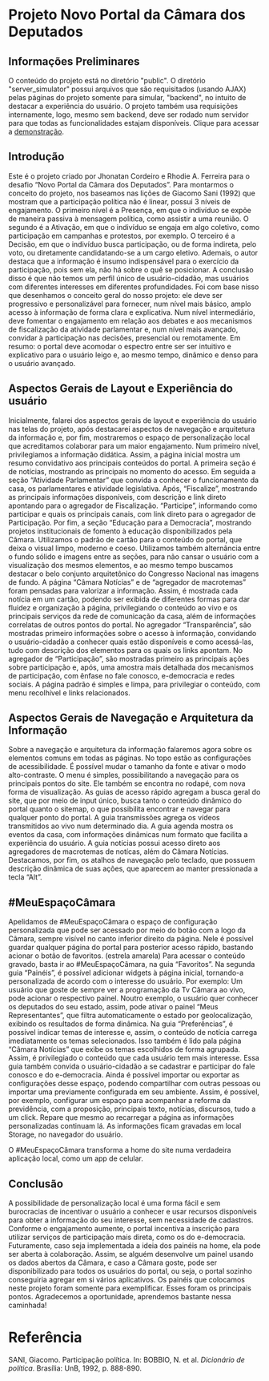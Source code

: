 # Projeto Novo Portal da Câmara dos Deputados

## Informações Preliminares
O conteúdo do projeto está no diretório "public". O diretório "server_simulator" possui arquivos que são requisitados (usando AJAX) pelas páginas do projeto somente para simular, "backend", no intuito de destacar a experiência do usuário.
O projeto também usa requisições internamente, logo, mesmo sem backend, deve ser rodado num servidor para que todas as funcionalidades estajam disponíveis. 
Clique para acessar a [demonstração](https://rhodief.github.io/projeto-camara/public/).

## Introdução
Este é o projeto criado por Jhonatan Cordeiro e Rhodie A. Ferreira para o desafio “Novo Portal da Câmara dos Deputados”.
Para montarmos o conceito do projeto, nos baseamos nas lições de Giacomo Sani (1992) que mostram que a participação política não é linear, possui 3 níveis de engajamento.
O primeiro nível é a Presença, em que o indivíduo se expõe de maneira passiva à mensagem política, como assistir a uma reunião.
O segundo é a Ativação, em que o indivíduo se engaja em algo coletivo, como participação em campanhas e protestos, por exemplo.
O terceiro é a Decisão, em que o indivíduo busca participação, ou de forma indireta, pelo voto, ou diretamente candidatando-se a um cargo eletivo.
Ademais, o autor destaca que a informação é insumo indispensável para o exercício da participação, pois sem ela, não há sobre o quê se posicionar.
A conclusão disso é que não temos um  perfil único de usuário-cidadão, mas usuários com diferentes interesses em diferentes profundidades.
Foi com base nisso que desenhamos o conceito geral do nosso projeto: ele deve ser progressivo e personalizável para fornecer, num nível mais básico, amplo acesso à informação de forma clara e explicativa. Num nível intermediário, deve fomentar o engajamento em relação aos debates e aos mecanismos de fiscalização da atividade parlamentar e, num nível mais avançado, convidar à participação nas decisões, presencial ou remotamente. 
Em resumo: o portal deve acomodar o espectro entre ser ser intuitivo e explicativo para o usuário leigo e, ao mesmo tempo, dinâmico e denso para o usuário avançado.

## Aspectos Gerais de Layout e Experiência do usuário
Inicialmente, falarei dos aspectos gerais de layout e experiência do usuário nas telas do projeto, após destacarei aspectos de navegação e arquitetura da informação e, por fim, mostraremos o espaço de personalização local que acreditamos colaborar para um maior engajamento.
Num primeiro nível, privilegiamos a informação didática. Assim, a página inicial mostra um resumo convidativo aos principais conteúdos do portal.
A primeira seção é de notícias, mostrando as principais no momento do acesso. 
Em seguida a seção “Atividade Parlamentar” que convida a conhecer o funcionamento da casa, os parlamentares e atividade legislativa.
Após, “Fiscalize”, mostrando as principais informações disponíveis, com descrição e link direto apontando para o agregador de Fiscalização.
“Participe”, informando como participar e quais os principais canais, com link direto para o agregador de Participação.
Por fim, a seção “Educação para a Democracia”, mostrando projetos institucionais de fomento à educação disponibilizados pela Câmara.
Utilizamos o padrão de cartão para o conteúdo do portal, que deixa o visual limpo, moderno e coeso. Utilizamos também alternância entre o fundo sólido e imagens entre as seções, para não cansar o usuário com a visualização dos mesmos elementos,  e ao mesmo tempo buscamos destacar o belo conjunto arquitetônico do Congresso Nacional nas imagens de fundo.
A página “Câmara Notícias” e de “agregador de macrotemas” foram pensadas para valorizar a informação. Assim, é mostrada cada notícia em um cartão, podendo ser exibida de diferentes formas para dar fluidez e organização à página, privilegiando o conteúdo ao vivo e os principais serviços da rede de comunicação da casa, além de informações correlatas de outros pontos do portal.
No agregador “Transparência”, são mostradas primeiro informações sobre o acesso à informação, convidando o usuário-cidadão a conhecer quais estão disponíveis e como acessá-las, tudo com descrição dos elementos para os quais os links apontam.
No agregador de “Participação”, são mostradas primeiro as principais ações sobre participação e, após, uma amostra mais detalhada dos mecanismos de participação, com ênfase no fale conosco, e-democracia e redes sociais.
A página padrão é simples e limpa, para privilegiar o conteúdo, com menu recolhível e links relacionados.

## Aspectos Gerais de Navegação e Arquitetura da Informação
Sobre a navegação e arquitetura da informação falaremos agora sobre os elementos comuns em todas as páginas.
No topo estão as configurações de acessibilidade. É possível mudar o tamanho da fonte e ativar o modo alto-contraste.
O menu é simples, possibilitando a navegação para os principais pontos do site. Ele também se encontra no rodapé, com nova forma de visualização.
As guias de acesso rápido agregam a busca geral do site, que por meio de input único, busca tanto o conteúdo dinâmico do portal quanto o sitemap, o que possibilita encontrar e navegar para qualquer ponto do portal.
A guia transmissões agrega os vídeos transmitidos ao vivo num determinado dia.
A guia agenda mostra os eventos da casa, com informações dinâmicas num formato  que facilita a experiência do usuário.
A guia notícias possui acesso direto aos agregadores de macrotemas de notícas, além do Câmara Notícias.
Destacamos, por fim, os atalhos de navegação pelo teclado, que possuem descrição dinâmica de suas ações, que aparecem ao manter pressionada a tecla “Alt”.

## \#MeuEspaçoCâmara
Apelidamos de \#MeuEspaçoCâmara o espaço de configuração personalizada que pode ser acessado por meio do botão com a logo da Câmara, sempre visível no canto inferior direito da página.
Nele é possível guardar qualquer página do portal para posterior acesso rápido, bastando acionar o botão de favoritos. (estrela amarela)
Para acessar o conteúdo gravado, basta ir ao  \#MeuEspaçoCâmara, na guia “Favoritos”. 
Na segunda guia “Painéis”, é possível adicionar widgets à página inicial, tornando-a personalizada de acordo com o interesse do usuário. Por exemplo: Um usuário que goste de sempre ver a programação da Tv Câmara ao vivo, pode acionar o respectivo painel.
Noutro exemplo, o usuário quer conhecer os deputados do seu estado, assim, pode ativar o painel “Meus Representantes”, que filtra automaticamente o estado por geolocalização, exibindo os resultados de forma dinâmica.
Na guia “Preferências”, é possível indicar temas de interesse e, assim, o conteúdo de notícia carrega imediatamente os temas selecionados.
Isso também é lido pala página “Câmara Notícias” que exibe os temas escolhidos de forma agrupada. Assim, é privilegiado o conteúdo que cada usuário tem mais interesse.
Essa guia também convida o usuário-cidadão a se cadastrar e participar do fale conosco e do e-democracia.
Ainda é possível importar ou exportar as configurações desse espaço, podendo compartilhar com outras pessoas ou importar uma previamente configurada em seu ambiente. Assim, é possível, por exemplo, configurar um espaço para acompanhar a reforma da previdência, com a proposição, principais texto, notícias, discursos, tudo a um click.
Repare que mesmo ao recarregar a página as informações personalizadas continuam lá. As informações ficam gravadas em local Storage, no navegador do usuário. 

O \#MeuEspaçoCâmara transforma a home do site numa verdadeira aplicação local, como um app de celular.

## Conclusão
A possibilidade de personalização local é uma forma fácil e sem burocracias de incentivar o usuário a conhecer e usar recursos disponíveis para obter a informação do seu interesse, sem necessidade de cadastros.
Conforme o engajamento aumente, o portal incentiva a inscrição para utilizar serviços de participação mais direta, como os do e-democracia.
Futuramente, caso seja implementada a ideia dos painéis na home, ela pode ser aberta à colaboração.
Assim, se alguém desenvolve um painel usando os dados abertos da Câmara, e caso a Câmara goste, pode ser disponibilizado para todos os usuários do portal, ou seja, o portal sozinho conseguiria agregar em si vários aplicativos.
Os painéis que colocamos neste projeto foram somente para exemplificar.
Esses foram os principais pontos. Agradecemos a oportunidade, aprendemos bastante nessa caminhada!

# Referência
SANI, Giacomo. Participação política. In: BOBBIO, N. et al. *Dicionário de política*.
Brasília: UnB, 1992, p. 888-890. 
